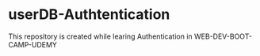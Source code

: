 # userDB-Authtentication
This repository is created while learing Authentication in WEB-DEV-BOOT-CAMP-UDEMY
